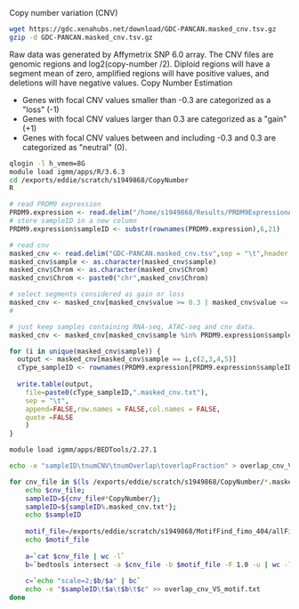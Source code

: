 Copy number variation (CNV)
```bash
wget https://gdc.xenahubs.net/download/GDC-PANCAN.masked_cnv.tsv.gz
gzip -d GDC-PANCAN.masked_cnv.tsv.gz
```
Raw data was generated by Affymetrix SNP 6.0 array.
The CNV files are genomic regions and log2(copy-number /2). Diploid regions will have a segment mean of zero, amplified regions will have positive values, and deletions will have negative values.
Copy Number Estimation
-   Genes with focal CNV values smaller than -0.3 are categorized as a "loss" (-1)
-   Genes with focal CNV values larger than 0.3 are categorized as a "gain" (+1)
-   Genes with focal CNV values between and including -0.3 and 0.3 are categorized as "neutral" (0).

```bash
qlogin -l h_vmem=8G
module load igmm/apps/R/3.6.3
cd /exports/eddie/scratch/s1949868/CopyNumber
R
```
```r
# read PRDM9 expression
PRDM9.expression <- read.delim("/home/s1949868/Results/PRDM9ExpressionAndBinding/PRDM9Expression.txt", sep = "\t",header = TRUE)
# store sampleID in a new column
PRDM9.expression$sampleID <- substr(rownames(PRDM9.expression),6,21)

# read cnv
masked_cnv <- read.delim("GDC-PANCAN.masked_cnv.tsv",sep = "\t",header = TRUE)
masked_cnv$sample <- as.character(masked_cnv$sample)
masked_cnv$Chrom <- as.character(masked_cnv$Chrom)
masked_cnv$Chrom <- paste0("chr",masked_cnv$Chrom)

# select segments considered as gain or loss
masked_cnv <- masked_cnv[masked_cnv$value >= 0.3 | masked_cnv$value <= -0.3,]
# 

# just keep samples containing RNA-seq, ATAC-seq and cnv data.
masked_cnv <- masked_cnv[masked_cnv$sample %in% PRDM9.expression$sampleID,]

for (i in unique(masked_cnv$sample)) {
  output <- masked_cnv[masked_cnv$sample == i,c(2,3,4,5)]
  cType_sampleID <- rownames(PRDM9.expression[PRDM9.expression$sampleID == i,])
  
  write.table(output,
	file=paste0(cType_sampleID,".masked_cnv.txt"),
	sep = "\t",
	append=FALSE,row.names = FALSE,col.names = FALSE,
	quote =FALSE
	)
}
```
```bash
module load igmm/apps/BEDTools/2.27.1

echo -e "sampleID\tnumCNV\tnumOverlap\toverlapFraction" > overlap_cnv_VS_motif.txt

for cnv_file in $(ls /exports/eddie/scratch/s1949868/CopyNumber/*.masked_cnv.txt); do 
	echo $cnv_file; 
	sampleID=${cnv_file#*CopyNumber/}; 
	sampleID=${sampleID%.masked_cnv.txt*};
	echo $sampleID
	
	motif_file=/exports/eddie/scratch/s1949868/MotifFind_fimo_404/allFimoGFF_CaseID/${sampleID}_peakCalls_fimo.gff
	echo $motif_file
	
	a=`cat $cnv_file | wc -l`
	b=`bedtools intersect -a $cnv_file -b $motif_file -F 1.0 -u | wc -l`
	
	c=`echo "scale=2;$b/$a" | bc`
	echo -e "$sampleID\t$a\t$b\t$c" >> overlap_cnv_VS_motif.txt
done



```
<!--stackedit_data:
eyJoaXN0b3J5IjpbMzk1OTk3MTg2LDEzNTUwMDkyOTksMzAxNT
c2OTkxLDEyNzc0MDY4MDIsNDE2MjczMjI0LDEzNjI0OTE5MDks
LTk1OTg3NDkyNiwyOTE2NzE2NzUsOTQ4NzgzNzAsLTEzMjgwMj
U0MTIsLTE3NDc5NjY3MSwtNTIzMjg0NjYzLC0xNjk5MDEyMjgx
LDIwNzQwNzE3LC0xMzI3MTgyMDk3LDQ4MzU2MzYyNiwtMTY5Nj
M4OTEzMiwtMTEyMTI0MTQ5OCwxNTA2MzI4MzgyXX0=
-->